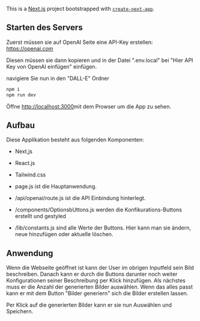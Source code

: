 This is a [Next.js](https://nextjs.org/) project bootstrapped with [`create-next-app`](https://github.com/vercel/next.js/tree/canary/packages/create-next-app).

## Starten des Servers

Zuerst müssen sie auf OpenAI Seite eine API-Key erstellen:
https://openai.com

Diesen müssen sie dann kopieren und in der Datei ".env.local" bei "Hier API Key von OpenAI einfügen" einfügen.

navigiere Sie nun in den "DALL-E" Ordner

```bash
npm i
npm run dev
```

Öffne [http://localhost:3000](http://localhost:3000)mit dem Prowser um die App zu sehen.

## Aufbau

Diese Applikation besteht aus folgenden Komponenten:

- Next,js
- React.js
- Tailwind.css

- page.js ist die Hauptanwendung.
- /api/openai/route.js ist die API Einbindung hinterlegt. 
- /components/OptionsbUttons.js werden die Konfikurations-Buttons erstellt und gestyled
- /lib/constants.js sind alle Werte der Buttons. Hier kann man sie ändern, neue hinzufügen oder aktuelle löschen.


## Anwendung

Wenn die Webseite geöffnet ist kann der User im obrigen Inputfeld sein Bild beschreiben. 
Danach kann er durch die Buttons darunter noch weiter Konfigurationen seiner Beschreibung per Klick hinzufügen. 
Als nächstes muss er die Anzahl der generierten Bilder auswählen. Wenn das alles passt kann er mit dem Button "Bilder generiern" sich die Bilder erstellen lassen. 

Per Klick auf die generierten Bilder kann er sie nun Auswählen und Speichern. 
